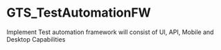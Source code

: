 # GTS_TestAutomationFW
Implement Test automation framework will consist of UI, API, Mobile and Desktop Capabilities
